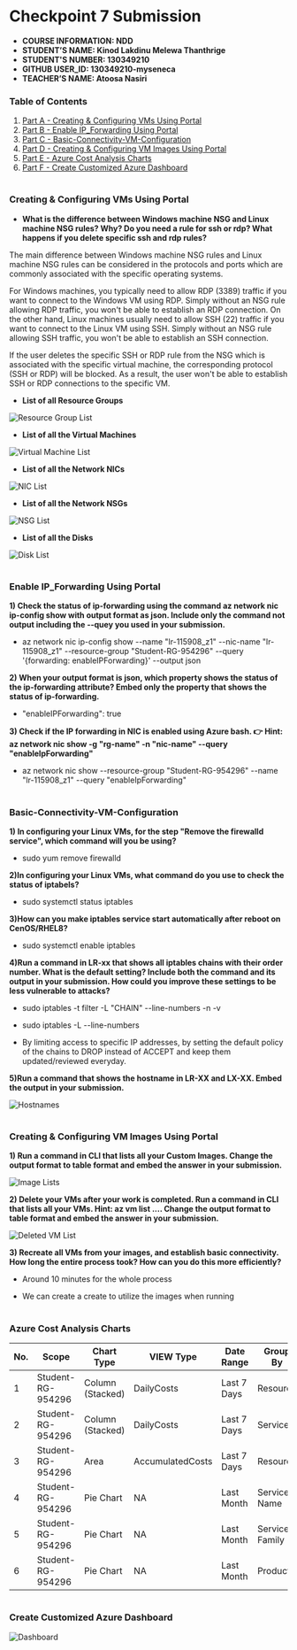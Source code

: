 # Checkpoint 7 Submission

- **COURSE INFORMATION: NDD**
- **STUDENT’S NAME: Kinod Lakdinu Melewa Thanthrige**
- **STUDENT'S NUMBER: 130349210**
- **GITHUB USER_ID: 130349210-myseneca**
- **TEACHER’S NAME: Atoosa Nasiri**

### Table of Contents
1. [Part A - Creating & Configuring VMs Using Portal](#Creating-&-Configuring-VMs-Using-Portal)
2. [Part B - Enable IP_Forwarding Using Portal](#Enable-IP_Forwarding-Using-Portal)
3. [Part C - Basic-Connectivity-VM-Configuration](#Basic-Connectivity-VM-Configuration)
4. [Part D - Creating & Configuring VM Images Using Portal](#Creating-&-Configuring-VM-Images-Using-Portal)
5. [Part E - Azure Cost Analysis Charts](#Azure-Cost-Analysis-Charts)
6. [Part F - Create Customized Azure Dashboard](#Create-Customized-Azure-Dashboard)

#

### **Creating & Configuring VMs Using Portal**

- **What is the difference between Windows machine NSG and Linux machine NSG rules? Why? Do you need a rule for ssh or rdp? What happens if you delete specific ssh and rdp rules?**

The main difference between Windows machine NSG rules and Linux machine NSG rules can be considered in the protocols and ports which are commonly associated with the specific operating systems.

For Windows machines, you typically need to allow RDP (3389) traffic if you want to connect to the Windows VM using RDP. Simply without an NSG rule allowing RDP traffic, you won't be able to establish an RDP connection. On the other hand, Linux machines usually need to allow SSH (22) traffic if you want to connect to the Linux VM using SSH. Simply without an NSG rule allowing SSH traffic, you won't be able to establish an SSH connection.

If the user deletes the specific SSH or RDP rule from the NSG which is associated with the specific virtual machine, the corresponding protocol (SSH or RDP) will be blocked. As a result, the user won't be able to establish SSH or RDP connections to the specific VM.


- **List of all Resource Groups**
<img src="Images/Resource Group List.png" alt="Resource Group List" title="Resource Group List">

- **List of all the Virtual Machines**
<img src="Images/VM List.png" alt="Virtual Machine List" title="Virtual Machine List">

- **List of all the Network NICs**
<img src="Images/Network NIC List.png" alt="NIC List" title="NIC List">

- **List of all the Network NSGs**
<img src="Images/Network NSG List.png" alt="NSG List" title="NSG List">

- **List of all the Disks**
<img src="Images/Disk List.png" alt="Disk List" title="Disk List">

#

### **Enable IP_Forwarding Using Portal**

**1) Check the status of ip-forwarding using the command az network nic ip-config show with output format as json. Include only the command not output including the --quey you used in your submission.**

- az network nic ip-config show --name "lr-115908_z1" --nic-name "lr-115908_z1" --resource-group "Student-RG-954296" --query '{forwarding: enableIPForwarding}' --output json

**2) When your output format is json, which property shows the status of the ip-forwarding attribute? Embed only the property that shows the status of ip-forwarding.**

- "enableIPForwarding": true

**3) Check if the IP forwarding in NIC is enabled using Azure bash. 👉 Hint: az network nic show -g "rg-name" -n "nic-name" --query "enableIpForwarding"**

- az network nic show --resource-group "Student-RG-954296" --name "lr-115908_z1" --query "enableIpForwarding"
#

### **Basic-Connectivity-VM-Configuration**

**1) In configuring your Linux VMs, for the step "Remove the firewalld service", which command will you be using?**

- sudo yum remove firewalld

**2)In configuring your Linux VMs, what command do you use to check the status of iptabels?**

- sudo systemctl status iptables

**3)How can you make iptables service start automatically after reboot on CenOS/RHEL8?**

- sudo systemctl enable iptables

**4)Run a command in LR-xx that shows all iptables chains with their order number. What is the default setting? Include both the command and its output in your submission. How could you improve these settings to be less vulnerable to attacks?**

- sudo iptables -t filter -L "CHAIN" --line-numbers -n -v

- sudo iptables -L --line-numbers

- By limiting access to specific IP addresses, by setting the default policy of the chains to DROP instead of ACCEPT and keep them updated/reviewed everyday.



**5)Run a command that shows the hostname in LR-XX and LX-XX. Embed the output in your submission.**

 <img src="Images/Hostnames.png" alt="Hostnames" title="Hostnames">

#

### **Creating & Configuring VM Images Using Portal**

**1) Run a command in CLI that lists all your Custom Images. Change the output format to table format and embed the answer in your submission.**

<img src="Images/Image List.png" alt="Image Lists" title="Image Lists">

**2) Delete your VMs after your work is completed. Run a command in CLI that lists all your VMs. Hint: az vm list .... Change the output format to table format and embed the answer in your submission.**

<img src="Images/Deleted VM List.png" alt="Deleted VM List" title="Deleted VM List">

**3) Recreate all VMs from your images, and establish basic connectivity. How long the entire process took? How can you do this more efficiently?**

- Around 10 minutes for the whole process 

- We can create a create to utilize the images when running

#

### **Azure Cost Analysis Charts**

| No. | Scope | Chart Type | VIEW Type |  Date Range | Group By | Granularity| Example |
|-|-|-|-|-|-|-|-|
|1|Student-RG-954296| Column (Stacked) | DailyCosts | Last 7 Days | Resource | Daily | <img src="./Images/CM1.png" alt="Daily Cost Barchart" style="float: left; margin-right: 10px;" /> |
|2|Student-RG-954296| Column (Stacked) | DailyCosts | Last 7 Days | Service | Daily | <img src="./Images/CM2.png" alt="Daily Cost Service-Barchart.jpg" style="float: left; margin-right: 10px;" /> |
|3|Student-RG-954296| Area| AccumulatedCosts | Last 7 Days | Resource | Accumulated | <img src="./Images/CM3.png" alt="Accumulated Resource Barchart" style="float: left; margin-right: 10px;" /> |
|4|Student-RG-954296| Pie Chart | NA | Last Month | Service Name | NA | <img src="./Images/CM4.png" alt="Service Name Piechart" style="float: left; margin-right: 10px;" /> |
|5|Student-RG-954296| Pie Chart | NA | Last Month | Service Family | NA | <img src="./Images/CM5.png" alt="Service Family Piechart" style="float: left; margin-right: 10px;" /> |
|6|Student-RG-954296| Pie Chart | NA | Last Month | Product | NA | <img src="./Images/CM6.png" alt="Product Piechart" style="float: left; margin-right: 10px;" /> |

#

### **Create Customized Azure Dashboard**
<img src="Images/Dashboard.png" alt="Dashboard" title="Dashboard">
